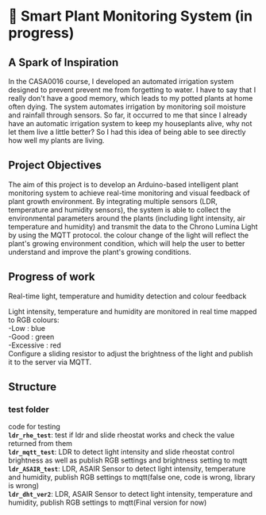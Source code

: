 # 🌱 Smart Plant Monitoring System (in progress)

## A Spark of Inspiration
In the CASA0016 course, I developed an automated irrigation system designed to prevent prevent me from forgetting to water. I have to say that I really don't have a good memory, which leads to my potted plants at home often dying. The system automates irrigation by monitoring soil moisture and rainfall through sensors.
So far, it occurred to me that since I already have an automatic irrigation system to keep my houseplants alive, why not let them live a little better? So I had this idea of being able to see directly how well my plants are living.

## Project Objectives
The aim of this project is to develop an Arduino-based intelligent plant monitoring system to achieve real-time monitoring and visual feedback of plant growth environment. By integrating multiple sensors (LDR, temperature and humidity sensors), the system is able to collect the environmental parameters around the plants (including light intensity, air temperature and humidity) and transmit the data to the Chrono Lumina Light by using the MQTT protocol. the colour change of the light will reflect the plant's growing environment condition, which will help the user to better understand and improve the plant's growing conditions.

## Progress of work
Real-time light, temperature and humidity detection and colour feedback  

Light intensity, temperature and humidity are monitored in real time mapped to RGB colours:  
-Low : blue  
-Good : green  
-Excessive : red  
Configure a sliding resistor to adjust the brightness of the light and publish it to the server via MQTT.


## Structure
### test folder
code for testing  
 **`ldr_rhe_test`**: test if ldr and slide rheostat works and check the value returned from them  
 **`ldr_mqtt_test`**: LDR to detect light intensity and slide rheostat control brightness as well as publish RGB settings and brightness setting to mqtt   
 **`ldr_ASAIR_test`**: LDR, ASAIR Sensor to detect light intensity, temperature and humidity, publish RGB settings to mqtt(false one, code is wrong, library is wrong)  
 **`ldr_dht_ver2`**: LDR, ASAIR Sensor to detect light intensity, temperature and humidity, publish RGB settings to mqtt(Final version for now)
